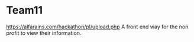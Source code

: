 # Team11
https://alfarains.com/hackathon/pl/upload.php
A front end way for the non profit to view their information.
